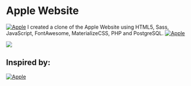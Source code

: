 # Apple Website
[![Apple](https://img.shields.io/badge/-‍-white?style=for-the-badge&logo=Apple&logoColor=000000)](https://www.apple.com) I created a clone of the Apple Website using HTML5, Sass, JavaScript, FontAwesome, MaterializeCSS, PHP and PostgreSQL. [![Apple](https://img.shields.io/badge/-‍-white?style=for-the-badge&logo=Apple&logoColor=000000)](https://www.apple.com)

![](https://i.ytimg.com/vi/DEpF1nNz1l0/maxresdefault.jpg)
## Inspired by:
[![Apple](https://img.shields.io/badge/-Apple-000?style=for-the-badge&logo=Apple&logoColor=white)](https://www.apple.com)
